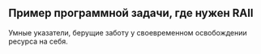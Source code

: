 ## Пример программной задачи, где нужен RAII

Умные указатели, берущие заботу у своевременном освобождении ресурса на себя.
